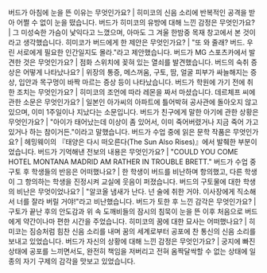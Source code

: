 버드가 아침에 눈을 뜬 이유는 무엇인가요?	| 히미코의 신음 소리에 반복적인 공격을 받아 어쩔 수 없이 눈을 떴습니다.
버드가 히미코의 유방에 대해 느낀 감정은 무엇인가요?	| 그 미성숙한 가슴이 낯익다고 느꼈으며, 아마도 그 겨울 한밤중 목재 창고에서 본 것이라고 생각했습니다.
히미코가 버드에게 한 제안은 무엇인가요?	| "또 와 줄래? 버드. 우린 서로에게 필요한 인간일지도 몰라."라고 제안했습니다.
버드가 MG 스포츠카에서 발견한 것은 무엇인가요?	| 점화 스위치에 꽂혀 있는 열쇠를 발견했습니다.
버드의 숙취 증상은 어떻게 나타났나요?	| 위장의 통증, 메스꺼움, 구토, 땀, 얼굴 피부가 싸늘해지는 증상, 입안과 목구멍이 바짝 마르는 증상 등이 나타났습니다.
버드가 학원에 가기 전에 취한 조치는 무엇인가요?	| 히미코의 조언에 따라 레몬을 짜서 마셨습니다.
데르체프 씨에 관한 소문은 무엇인가요?	| 일본인 아가씨의 아파트에 틀어박혀 공사관에 돌아오지 않고 있으며, 이미 1주일이나 지났다는 소문입니다.
버드가 친구에게 말한 아기에 관한 상황은 무엇인가요?	| "아이가 태어났는데 이상이 좀 있어서, 이미 죽어버렸거나 지금 죽어 가고 있거나 하는 참이거든."이라고 말했습니다.
버드가 수업 중에 읽은 문학 작품은 무엇인가요?	| 헤밍웨이의 『태양은 다시 떠오른다(The Sun Also Rises)』에서 발췌한 부분이었습니다.
버드가 기억해낸 전보의 내용은 무엇인가요?	| "COULD YOU COME HOTEL MONTANA MADRID AM RATHER IN TROUBLE BRETT."
버드가 수업 중 구토 후 학생들의 반응은 어떠했나요?	| 한 학생이 버드를 비난하며 항의했고, 다른 학생이 그 항의하는 학생을 진정시켜 교실에 웃음이 퍼졌습니다.
버드의 구토물에 대한 학생의 비난은 무엇이었나요?	| "알코올 냄새가 난다. 넌 술에 취한 거야. 이사장에게 직소해서 너를 잘라 버릴 거야!"라고 비난했습니다.
버드가 토한 후 느낀 감각은 무엇인가요?	| 구토가 끝난 후의 안도감과 위 속 도깨비들의 잠시의 침묵이 눈을 뜬 이후 처음으로 버드에게 약간이나마 편한 시간을 주었습니다.
히미코의 꿈에 대한 묘사는 어떠했나요?	| 히미코는 짐승처럼 힘찬 신음 소리를 내며 꿈의 세계로부터 공포에 찬 통신의 신음 소리를 보내고 있었습니다.
버드가 자신의 상황에 대해 느낀 감정은 무엇인가요?	| 궁지에 빠진 상태에 공포를 느끼면서도, 완전히 책임을 저버리고 전혀 옴짝달싹할 수 없는 상태에 일종의 자기 구제의 감각을 맛보고 있었습니다.